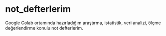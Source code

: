 # not_defterlerim
Google Colab ortamında hazırladığım araştırma, istatistik, veri analizi, ölçme değerlendirme konulu not defterlerim.
